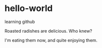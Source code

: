 # hello-world
learning github

Roasted radishes are delicious. Who knew?

I'm eating them now, and quite enjoying them.
